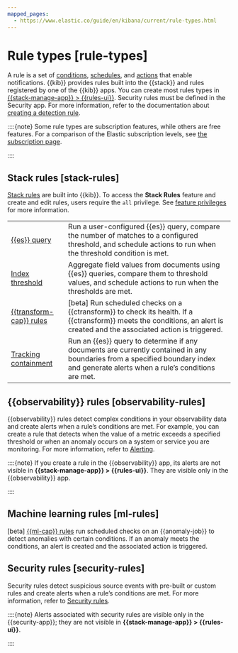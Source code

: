```yaml
---
mapped_pages:
  - https://www.elastic.co/guide/en/kibana/current/rule-types.html
---
```


# Rule types [rule-types]

A rule is a set of [conditions](../alerts.md#alerting-concepts-conditions), [schedules](../alerts.md#alerting-concepts-scheduling), and [actions](../alerts.md#alerting-concepts-actions) that enable notifications. {{kib}} provides rules built into the {{stack}} and rules registered by one of the {{kib}} apps. You can create most rules types in [{{stack-manage-app}} > {{rules-ui}}](create-manage-rules.md). Security rules must be defined in the Security app. For more information, refer to the documentation about [creating a detection rule](../../../solutions/security/detect-and-alert/create-detection-rule.md).

::::{note} 
Some rule types are subscription features, while others are free features. For a comparison of the Elastic subscription levels, see [the subscription page](https://www.elastic.co/subscriptions).

::::



## Stack rules [stack-rules] 

[Stack rules](create-manage-rules.md) are built into {{kib}}. To access the **Stack Rules** feature and create and edit rules, users require the `all` privilege. See [feature privileges](../../../deploy-manage/users-roles/cluster-or-deployment-auth/kibana-privileges.md#kibana-feature-privileges) for more information.

|     |     |
| --- | --- |
| [{{es}} query](rule-type-es-query.md) | Run a user-configured {{es}} query, compare the number of matches to a configured threshold, and schedule actions to run when the threshold condition is met. |
| [Index threshold](rule-type-index-threshold.md) | Aggregate field values from documents using {{es}} queries, compare them to threshold values, and schedule actions to run when the thresholds are met. |
| [{{transform-cap}} rules](../../transforms/transform-alerts.md) | [beta] Run scheduled checks on a {{ctransform}} to check its health. If a {{ctransform}} meets the conditions, an alert is created and the associated action is triggered. |
| [Tracking containment](geo-alerting.md) | Run an {{es}} query to determine if any documents are currently contained in any boundaries from a specified boundary index and generate alerts when a rule’s conditions are met. |


## {{observability}} rules [observability-rules] 

{{observability}} rules detect complex conditions in your observability data and create alerts when a rule’s conditions are met. For example, you can create a rule that detects when the value of a metric exceeds a specified threshold or when an anomaly occurs on a system or service you are monitoring. For more information, refer to [Alerting](../../../solutions/observability/incident-management/alerting.md).

::::{note} 
If you create a rule in the {{observability}} app, its alerts are not visible in **{{stack-manage-app}} > {{rules-ui}}**. They are visible only in the {{observability}} app.

::::



## Machine learning rules [ml-rules] 

[beta] [{{ml-cap}} rules](../../machine-learning/anomaly-detection/ml-configuring-alerts.md) run scheduled checks on an {{anomaly-job}} to detect anomalies with certain conditions. If an anomaly meets the conditions, an alert is created and the associated action is triggered.


## Security rules [security-rules] 

Security rules detect suspicious source events with pre-built or custom rules and create alerts when a rule’s conditions are met. For more information, refer to [Security rules](https://www.elastic.co/guide/en/security/current/prebuilt-rules.html).

::::{note} 
Alerts associated with security rules are visible only in the {{security-app}}; they are not visible in **{{stack-manage-app}} > {{rules-ui}}**.

::::





